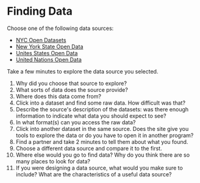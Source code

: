 # Finding Data

Choose one of the following data sources:

- [NYC Open Datasets](https://opendata.cityofnewyork.us/)
- [New York State Open Data](https://data.ny.gov/)
- [Unites States Open Data](https://www.data.gov)
- [United Nations Open Data](http://data.un.org/)

Take a few minutes to explore the data source you selected.

1. Why did you choose that source to explore?
2. What sorts of data does the source provide?
3. Where does this data come from?
4. Click into a dataset and find some raw data. How difficult was that?
5. Describe the source's description of the datasets: was there enough information to indicate what data you should expect to see?
6. In what format(s) can you access the raw data?
7. Click into another dataset in the same source. Does the site give you tools to explore the data or do you have to open it in another program?
8. Find a partner and take 2 minutes to tell them about what you found.
9. Choose a different data source and compare it to the first.
10. Where else would you go to find data? Why do you think there are so many places to look for data?
11. If you were designing a data source, what would you make sure to include? What are the characteristics of a useful data source?

